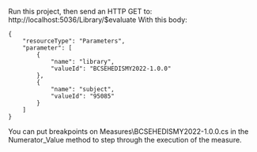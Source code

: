 ﻿Run this project, then send an HTTP GET to:
http://localhost:5036/Library/$evaluate
With this body:
```
{
    "resourceType": "Parameters",
    "parameter": [
        {
            "name": "library",
            "valueId": "BCSEHEDISMY2022-1.0.0"
        },
        { 
            "name": "subject",
            "valueId": "95085"
        }
    ]
}
```

You can put breakpoints on 
Measures\BCSEHEDISMY2022-1.0.0.cs 
in the Numerator_Value 
method to step through the execution of the measure.